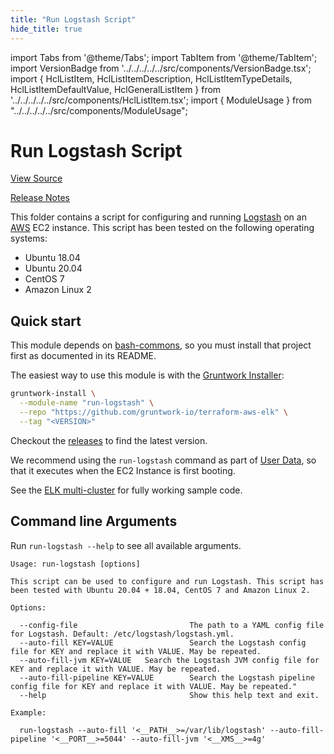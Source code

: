 ```yaml
---
title: "Run Logstash Script"
hide_title: true
---
```


import Tabs from '@theme/Tabs';
import TabItem from '@theme/TabItem';
import VersionBadge from '../../../../../src/components/VersionBadge.tsx';
import { HclListItem, HclListItemDescription, HclListItemTypeDetails, HclListItemDefaultValue, HclGeneralListItem } from '../../../../../src/components/HclListItem.tsx';
import { ModuleUsage } from "../../../../../src/components/ModuleUsage";

<VersionBadge repoTitle="ELK AWS Module" version="0.11.1" lastModifiedVersion="0.10.0"/>

# Run Logstash Script

<a href="https://github.com/gruntwork-io/terraform-aws-elk/tree/master/modules/run-logstash" className="link-button" title="View the source code for this module in GitHub.">View Source</a>

<a href="https://github.com/gruntwork-io/terraform-aws-elk/releases/tag/v0.10.0" className="link-button" title="Release notes for only versions which impacted this module.">Release Notes</a>

This folder contains a script for configuring and running [Logstash](https://www.elastic.co/products/logstash) on an [AWS](https://aws.amazon.com/) EC2 instance. This script has been tested on the following operating systems:

*   Ubuntu 18.04
*   Ubuntu 20.04
*   CentOS 7
*   Amazon Linux 2

## Quick start

This module depends on [bash-commons](https://github.com/gruntwork-io/bash-commons), so you must install that project
first as documented in its README.

The easiest way to use this module is with the [Gruntwork Installer](https://github.com/gruntwork-io/gruntwork-installer):

```bash
gruntwork-install \
  --module-name "run-logstash" \
  --repo "https://github.com/gruntwork-io/terraform-aws-elk" \
  --tag "<VERSION>"
```

Checkout the [releases](https://github.com/gruntwork-io/terraform-aws-elk/releases) to find the latest version.

We recommend using the `run-logstash` command as part of [User Data](http://docs.aws.amazon.com/AWSEC2/latest/UserGuide/user-data.html#user-data-shell-scripts), so that it executes when the EC2 Instance is first booting.

See the [ELK multi-cluster](https://github.com/gruntwork-io/terraform-aws-elk/tree/master/examples/elk-multi-cluster/README.md) for fully working sample code.

## Command line Arguments

Run `run-logstash --help` to see all available arguments.

```
Usage: run-logstash [options]

This script can be used to configure and run Logstash. This script has been tested with Ubuntu 20.04 + 18.04, CentOS 7 and Amazon Linux 2.

Options:

  --config-file                         The path to a YAML config file for Logstash. Default: /etc/logstash/logstash.yml.
  --auto-fill KEY=VALUE                 Search the Logstash config file for KEY and replace it with VALUE. May be repeated.
  --auto-fill-jvm KEY=VALUE   Search the Logstash JVM config file for KEY and replace it with VALUE. May be repeated.
  --auto-fill-pipeline KEY=VALUE        Search the Logstash pipeline config file for KEY and replace it with VALUE. May be repeated."
  --help                                Show this help text and exit.

Example:

  run-logstash --auto-fill '<__PATH__>=/var/lib/logstash' --auto-fill-pipeline '<__PORT__>=5044' --auto-fill-jvm '<__XMS__>=4g'
```


<!-- ##DOCS-SOURCER-START
{
  "originalSources": [
    "https://github.com/gruntwork-io/terraform-aws-elk/tree/master/modules/run-logstash/readme.md",
    "https://github.com/gruntwork-io/terraform-aws-elk/tree/master/modules/run-logstash/variables.tf",
    "https://github.com/gruntwork-io/terraform-aws-elk/tree/master/modules/run-logstash/outputs.tf"
  ],
  "sourcePlugin": "module-catalog-api",
  "hash": "ab4688a1d3179abf4d8328f0abbcb05f"
}
##DOCS-SOURCER-END -->
